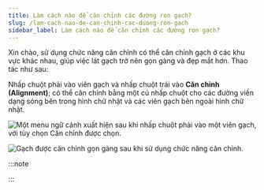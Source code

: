 ```yaml
---
title: Làm cách nào để căn chỉnh các đường ron gạch?
slug: /lam-cach-nao-de-can-chinh-cac-duong-ron-gach
sidebar_label: Làm cách nào để căn chỉnh các đường ron gạch?
---
```


Xin chào, sử dụng chức năng căn chỉnh có thể căn chỉnh gạch ở các khu vực khác nhau, giúp việc lát gạch trở nên gọn gàng và đẹp mắt hơn. Thao tác như sau:

Nhấp chuột phải vào viên gạch và nhấp chuột trái vào **Căn chỉnh (Alignment)**; có thể căn chỉnh bằng một cú nhấp chuột cho các đường viền dạng sóng bên trong hình chữ nhật và các viên gạch bên ngoài hình chữ nhật.

![Một menu ngữ cảnh xuất hiện sau khi nhấp chuột phải vào một viên gạch, với tùy chọn Căn chỉnh được chọn.](https://storage.googleapis.com/jegavn_kb/images/bb2fc5cd-e5e5-48fc-97b7-edbb79e36c23.png)

![Gạch được căn chỉnh gọn gàng sau khi sử dụng chức năng căn chỉnh.](https://storage.googleapis.com/jegavn_kb/images/2082a9f1-8fa1-4b2d-8b59-5e0a0c17c089.png)

:::note

:::